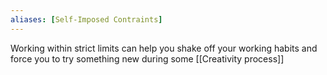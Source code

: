 ```yaml
---
aliases: [Self-Imposed Contraints]
---
```


Working within strict limits can help you shake off your working habits and force you to try something new during some [[Creativity process]]